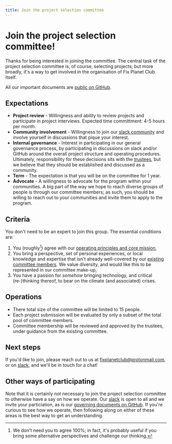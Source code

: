 ```yaml
---
title: Join the project selection committee
---
```


# Join the project selection committee! <a name="join-the-project-selection-committee"></a>

Thanks for being interested in joining the committee. The central task of the
project selection committee is, of course, selecting projects; but more
broadly, it's a way to get involved in the organisation of Fix Planet Club
itself.

All our important documents are [public on
GitHub](https://github.com/FixPlanet/org).

## Expectations

- **Project review** - Willingness and ability to review projects and participate
in project interviews. Expected time committment: 4-5 hours per month.
- **Community involvement** - Willingness to join our [slack
community](https://join.slack.com/t/fixplanetclub/shared_invite/zt-1dwnqqvuc-5sXa4HYsl81T9N35W~M9CA) and involve yourself in discussions that pique your interest.
- **Internal governance** - Interest in participating in our general
governance process, by participating in discussions on slack and/or GitHub
around the overall project structure and operating procedures. Ultimately,
responsibility for these decisions sits with the [trustees](/committee.html), but we believe that
they should be established and discussed as a community.
- **Term** - The expectation is that you will be on the committee for 1 year.
- **Advocate** - A willingness to advocate for the program within your
communities. A big part of the way we hope to reach diverse groups of people
is through our committee members; as such, you should be willing to reach out
to your communities and invite them to apply to the program.

## Criteria

You don't need to be an expert to join this group. The essential conditions
are:

1. You (roughly[^agree]) agree with our [operating principles and core mission](https://github.com/FixPlanet/org#mission),
2. You bring a perspective, set of personal experiences, or local knowledge
   and expertise that isn't already well-covered by our [existing committee
   members](/committee.html). We value diversity, and would like this to be
   represented in our committee make-up,
3. You have a passion for _somehow_ bringing technology, and critical (re-)thinking
   thereof, to bear on the climate (and associated) crises.

## Operations

- There total size of the committee will be limited to 15 people.
- Each project submission will be evaluated by only a subset of the total pool
of committee members.
- Committee membership will be reviewed and approved by the trustees, under
guidance from the existing committee.

## Next steps

If you'd like to join, please reach out to us at
[fixplanetclub@protonmail.com](mailto:fixplanetclub@protonmail.com), or on
[slack](https://join.slack.com/t/fixplanetclub/shared_invite/zt-1dwnqqvuc-5sXa4HYsl81T9N35W~M9CA), and we'll be in touch for a chat!

## Other ways of participating

Note that it is certainly _not_ necessary to join the project selection
committee to otherwise have a say on how we operate. Our
[slack](https://join.slack.com/t/fixplanetclub/shared_invite/zt-1dwnqqvuc-5sXa4HYsl81T9N35W~M9CA)
is open to all and we invite your particiation, as is our [governing documents
on GitHub](https://github.com/FixPlanet/org). If you're curious to see how we
operate, then following along on either of these areas is the best way to get an
understanding.

[^agree]: We don't need you to agree 100%; in fact, it's probably useful if you
bring some alternative perspectives and challenge our thinking.
